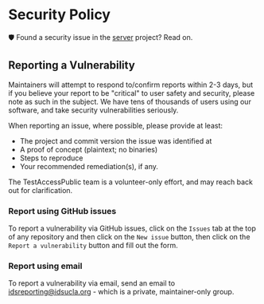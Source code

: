 # Security Policy

🛡️ Found a security issue in the [server](https://github.com/ohmage/server.git) project? Read on.

## Reporting a Vulnerability

 Maintainers will attempt to respond to/confirm reports within 2-3 days, but if you believe your report to be "critical" to user safety and security, please note as such in the subject. We have tens of thousands of users using our software, and take security vulnerabilities seriously.

When reporting an issue, where possible, please provide at least:

* The project and commit version the issue was identified at
* A proof of concept (plaintext; no binaries)
* Steps to reproduce
* Your recommended remediation(s), if any.

The TestAccessPublic team is a volunteer-only effort, and may reach back out for clarification.

### Report using GitHub issues

To report a vulnerability via GitHub issues, click on the `Issues` tab at the top of any repository and then click on the `New issue` button, then click on the `Report a vulnerability` button and fill out the form.

### Report using email

To report a vulnerability via email, send an email to idsreporting@idsucla.org - which is a private, maintainer-only group.
